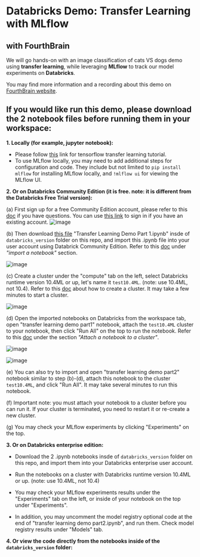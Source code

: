 # Databricks Demo: Transfer Learning with MLflow 
## with FourthBrain

We will go hands-on with an image classification of cats VS dogs demo using **transfer learning**, while leveraging **MLflow** to track our model experiments on **Databricks**.

You may find more information and a recording about this demo on [FourthBrain website](https://discover.fourthbrain.ai/live-session/databricks?utm_campaign=Databricks%20Event&utm_medium=email&_hsmi=2&_hsenc=p2ANqtz--F8VKHIPHNwly3IwFlBZT7uYi4Jn3-fqVCD3M9GJl2h8qjWSSemEn5fAiN0DF7uY7krt5DdxtgPo6hf6YqQX19orXAIw&utm_content=2&utm_source=hs_email).

## If you would like run this demo, please download the 2 notebook files before running them in your workspace:

**1. Locally (for example, jupyter notebook):**

* Please follow [this](https://www.tensorflow.org/tutorials/images/transfer_learning) link for tensorflow transfer learning tutorial.
* To use MLflow locally, you may need to add additional steps for configuration and code. They include but not limited to 
    ```pip install mlflow``` for installing MLflow locally, and
    ```!mlflow ui``` for viewing the MLflow UI.

**2. Or on Databricks Community Edition (it is free. note: it is different from the Databricks Free Trial version):**

  (a) First sign up for a free Community Edition account, please refer to this [doc](https://docs.databricks.com/getting-started/community-edition.html) if you have questions. You can use [this link](https://community.cloud.databricks.com/login.html) to sign in if you have an existing account.
![image](https://user-images.githubusercontent.com/109642474/180575265-ecbf6401-bf87-4fa3-b769-965318ff1790.png)


  (b) Then download [this file](https://github.com/feifeiwww/20220726_Databricks_Demo_Transfer_Learning_with_MLflow/blob/main/databricks_version/Transfer%20Learning%20Demo%20Part%201.ipynb) "Transfer Learning Demo Part 1.ipynb" insde of `databricks_version` folder on this repo, and import this .ipynb file into your user account using Databrick Community Edition. Refer to this [doc](https://docs.databricks.com/notebooks/notebooks-manage.html#import-a-notebook) under *"import a notebook"* section.
  
  ![image](https://user-images.githubusercontent.com/109642474/180575795-0e705ec3-4281-49b3-973e-630606c6adee.png)


  (c) Create a cluster under the "compute" tab on the left, select Databricks runtime version 10.4ML or up, let's name it `test10.4ML`. (note: use 10.4ML, not 10.4). Refer to this [doc](https://docs.databricks.com/clusters/create.html) about how to create a cluster. It may take a few minutes to start a cluster. 
  
  ![image](https://user-images.githubusercontent.com/109642474/180576008-c55d3162-a5df-414a-839c-7048c9af40b5.png)


  (d) Open the imported notebooks on Databricks from the workspace tab, open "transfer learning demo part1" notebook, attach the `test10.4ML` cluster to your notebook, then click "Run All" on the top to run the notebook. Refer to this [doc](https://docs.databricks.com/notebooks/notebooks-manage.html#attach-a-notebook-to-a-cluster) under the section *"Attach a notebook to a cluster"*. 
  
  ![image](https://user-images.githubusercontent.com/109642474/180576291-1bdcd11a-c400-4152-afe1-c92a8fc577c2.png)
  
  ![image](https://user-images.githubusercontent.com/109642474/180576518-f4f71fda-05e0-48b5-8a6a-d32048981d11.png)



  (e) You can also try to import and open "transfer learning demo part2" notebook similar to step (b)-(d), attach this notebook to the cluster `test10.4ML`, and click "Run All". It may take several minutes to run this notebook.

  (f) Important note: you must attach your notebook to a cluster before you can run it. If your cluster is terminated, you need to restart it or re-create a new cluster. 

  (g) You may check your MLflow experiments by clicking "Experiments" on the top. 

**3. Or on Databricks enterprise edition:**

* Download the 2 .ipynb notebooks insde of `databricks_version` folder on this repo, and import them into your Databricks enterprise user account.

* Run the notebooks on a cluster with Databricks runtime version 10.4ML or up. (note: use 10.4ML, not 10.4)

* You may check your MLflow experiments results under the "Experiments" tab on the left, or inside of your notebook on the top under "Experiments". 

* In addition, you may uncomment the model registry optional code at the end of "transfer learning demo part2.ipynb", and run them. Check model registry results under "Models" tab.

**4. Or view the code directly from the notebooks inside of the `databricks_version` folder:** 

